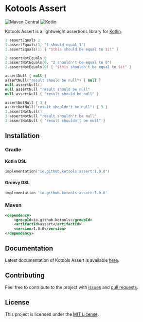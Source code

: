 # Kotools Assert

[![Maven Central](https://img.shields.io/maven-central/v/io.github.kotools/assert)](https://search.maven.org/artifact/io.github.kotools/assert)
[![Kotlin](https://img.shields.io/badge/kotlin-1.5.31-blue.svg?logo=kotlin)][kotlin]

Kotools Assert is a lightweight assertions library for [Kotlin].

```kotlin
1 assertEquals 1
1.assertEquals(1, "1 should equal 1")
1.assertEquals(1) { "$this should be equal to $it" }

2 assertNotEquals 0
2.assertNotEquals(0, "2 shouldn't be equal to 0")
2.assertNotEquals(0) { "$this shouldn't be equal to $it" }

assertNull { null }
assertNull("result should be null") { null }
null.assertNull()
null assertNull "result should be null"
null assertNull { "result should be null" }

assertNotNull { 3 }
assertNotNull("result shouldn't be null") { 3 }
3.assertNotNull()
3 assertNotNull "result shouldn't be null"
3 assertNotNull { "result shouldn't be null" }
```

[kotlin]: https://kotlinlang.org

## Installation

### Gradle

#### Kotlin DSL

```kotlin
implementation("io.github.kotools:assert:1.0.0")
```

#### Groovy DSL

```groovy
implementation 'io.github.kotools:assert:1.0.0'
```

### Maven

```xml
<dependency>
    <groupId>io.github.kotools</groupId>
    <artifactId>assert</artifactId>
    <version>1.0.0</version>
</dependency>
```

## Documentation

Latest documentation of Kotools Assert is
available [here](https://kotools.github.io/assert).

## Contributing

Feel free to contribute to the project with
[issues](https://github.com/kotools/assert/issues) and
[pull requests](https://github.com/kotools/assert/pulls).

## License

This project is licensed under the
[MIT License](https://choosealicense.com/licenses/mit).
